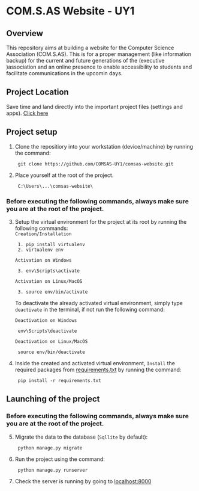 # <b>COM.S.AS Website - UY1</b>
## <b>Overview</b>
This repository aims at building a website for the Computer Science Association (COM.S.AS). This is for a proper management (like information backup) for the current and future generations of the (executive )association and an online presence to enable accessibility to students and facilitate communications in the upcomin days.

## <b>Project Location</b>
Save time and land directly into the important project files (settings and apps). [Click here](./src/comsas_website/)
## <b>Project setup</b>
1. Clone the repositiory into your workstation (device/machine) by running the command: <br>

        git clone https://github.com/COMSAS-UY1/comsas-website.git

2. Place yourself at the root of the project. <br>
   
        C:\Users\...\comsas-website\

### Before executing the following commands, always make sure you are at the root of the project.

3. Setup the virtual environment for the project at its root by running the following commands: <br>
    `Creation/Installation`

        1. pip install virtualenv
        2. virtualenv env
   
    `Activation on Windows`
    
        3. env\Scripts\activate
   
    `Activation on Linux/MacOS`
    
        3. source env/bin/activate

    To deactivate the already activated virtual environment, simply type `deactivate` in the terminal, if not run the following command: <br>

    `Deactivation on Windows`

        env\Scripts\deactivate

    `Deactivation on Linux/MacOS`

        source env/bin/deactivate

4. Inside the created and activated virtual environment, `Install` the required packages from [requirements.txt](./src/comsas_website/requirements.txt) by running the command: <br>

        pip install -r requirements.txt

## <b>Launching of the project</b>

### Before executing the following commands, always make sure you are at the root of the project.

5. Migrate the data to the database (`Sqllite` by default): <br>

        python manage.py migrate

6. Run the project using the command: <br>

        python manage.py runserver

7. Check the server is running by going to [localhost:8000](localhost:8000)

